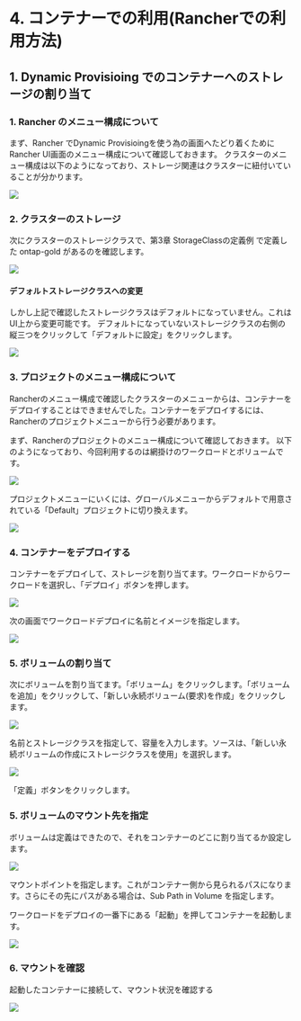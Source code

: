 # 4. コンテナーでの利用(Rancherでの利用方法)

## 1. Dynamic Provisioing でのコンテナーへのストレージの割り当て
### 1. Rancher のメニュー構成について

まず、Rancher でDynamic Provisioingを使う為の画面へたどり着くために Rancher UI画面のメニュー構成について確認しておきます。
クラスターのメニュー構成は以下のようになっており、ストレージ関連はクラスターに紐付いていることが分かります。

![](https://raw.githubusercontent.com/ynott/RancherTrident/master/images/4_RancherUI-menu.png)

### 2. クラスターのストレージ

次にクラスターのストレージクラスで、第3章 StorageClassの定義例 で定義した ontap-gold があるのを確認します。

![](https://raw.githubusercontent.com/ynott/RancherTrident/master/images/4_Cluster-StorageClass.png)

#### デフォルトストレージクラスへの変更

しかし上記で確認したストレージクラスはデフォルトになっていません。これはUI上から変更可能です。
デフォルトになっていないストレージクラスの右側の縦三つをクリックして「デフォルトに設定」をクリックします。

![](https://raw.githubusercontent.com/ynott/RancherTrident/master/images/4_Cluster-StorageClass-Default.png)

### 3. プロジェクトのメニュー構成について

Rancherのメニュー構成で確認したクラスターのメニューからは、コンテナーをデプロイすることはできませんでした。コンテナーをデプロイするには、Rancherのプロジェクトメニューから行う必要があります。

まず、Rancherのプロジェクトのメニュー構成について確認しておきます。
以下のようになっており、今回利用するのは網掛けのワークロードとボリュームです。

![](https://raw.githubusercontent.com/ynott/RancherTrident/master/images/4_RancherUI-Project-menu.png)

プロジェクトメニューにいくには、グローバルメニューからデフォルトで用意されている「Default」プロジェクトに切り換えます。

![](https://raw.githubusercontent.com/ynott/RancherTrident/master/images/4_Project.png)

### 4. コンテナーをデプロイする

コンテナーをデプロイして、ストレージを割り当てます。ワークロードからワークロードを選択し、「デプロイ」ボタンを押します。

![](https://raw.githubusercontent.com/ynott/RancherTrident/master/images/4_Workload-Workload-deploy.png)

次の画面でワークロードデプロイに名前とイメージを指定します。

![](https://raw.githubusercontent.com/ynott/RancherTrident/master/images/4_Workload-Deploy.png)

### 5. ボリュームの割り当て

次にボリュームを割り当てます。「ボリューム」をクリックします。「ボリュームを追加」をクリックして、「新しい永続ボリューム(要求)を作成」をクリックします。

![](https://raw.githubusercontent.com/ynott/RancherTrident/master/images/4_dynamic-pv-create-03.png)


名前とストレージクラスを指定して、容量を入力します。ソースは、「新しい永続ボリュームの作成にストレージクラスを使用」を選択します。

![](https://raw.githubusercontent.com/ynott/RancherTrident/master/images/4_dynamic-pv-create-04.png)

「定義」ボタンをクリックします。

### 5. ボリュームのマウント先を指定

ボリュームは定義はできたので、それをコンテナーのどこに割り当てるか設定します。

![](https://raw.githubusercontent.com/ynott/RancherTrident/master/images/4_dynamic-pv-create-04.png)

マウントポイントを指定します。これがコンテナー側から見られるパスになります。さらにその先にパスがある場合は、Sub Path in Volume を指定します。

ワークロードをデプロイの一番下にある「起動」を押してコンテナーを起動します。

![](https://raw.githubusercontent.com/ynott/RancherTrident/master/images/4_RunContainer.png)

### 6. マウントを確認

起動したコンテナーに接続して、マウント状況を確認する

![](https://raw.githubusercontent.com/ynott/RancherTrident/master/images/4_Execute-shell.png)

